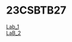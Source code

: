 # 23CSBTB27
<a href ="https://github.com/2303A51297/23CSBTB27/blob/main/Lab_1.ipynb">Lab_1</a></br>
<a href = "https://github.com/2303A51297/23CSBTB27/blob/main/Lab_2.ipynb">LaB_2</a></br>
